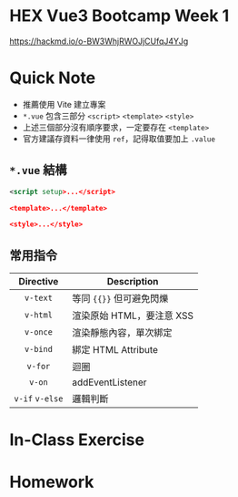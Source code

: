 # HEX Vue3 Bootcamp Week 1

https://hackmd.io/o-BW3WhjRWOJjCUfqJ4YJg

# Quick Note

- 推薦使用 Vite 建立專案
- `*.vue` 包含三部分 `<script>` `<template>` `<style>`
- 上述三個部分沒有順序要求，一定要存在 `<template>`
- 官方建議存資料一律使用 `ref`，記得取值要加上 `.value`

## `*.vue` 結構

```xml
<script setup>...</script>

<template>...</template>

<style>...</style>
```

## 常用指令

|Directive|Description|
|:-:|-|
|`v-text`|等同 `{{}}` 但可避免閃爍|
|`v-html`|渲染原始 HTML，要注意 XSS|
|`v-once`|渲染靜態內容，單次綁定|
|`v-bind`|綁定 HTML Attribute|
|`v-for`|迴圈|
|`v-on`|addEventListener|
|`v-if` `v-else`|邏輯判斷|

# In-Class Exercise

# Homework